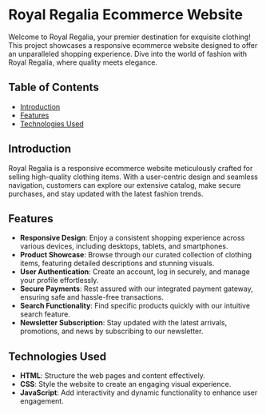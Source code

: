 # Royal Regalia Ecommerce Website

Welcome to Royal Regalia, your premier destination for exquisite clothing! This project showcases a responsive ecommerce website designed to offer an unparalleled shopping experience. Dive into the world of fashion with Royal Regalia, where quality meets elegance.

## Table of Contents

- [Introduction](#introduction)
- [Features](#features)
- [Technologies Used](#technologies-used)

## Introduction

Royal Regalia is a responsive ecommerce website meticulously crafted for selling high-quality clothing items. With a user-centric design and seamless navigation, customers can explore our extensive catalog, make secure purchases, and stay updated with the latest fashion trends.

## Features

- **Responsive Design**: Enjoy a consistent shopping experience across various devices, including desktops, tablets, and smartphones.
- **Product Showcase**: Browse through our curated collection of clothing items, featuring detailed descriptions and stunning visuals.
- **User Authentication**: Create an account, log in securely, and manage your profile effortlessly.
- **Secure Payments**: Rest assured with our integrated payment gateway, ensuring safe and hassle-free transactions.
- **Search Functionality**: Find specific products quickly with our intuitive search feature.
- **Newsletter Subscription**: Stay updated with the latest arrivals, promotions, and news by subscribing to our newsletter.

## Technologies Used

- **HTML**: Structure the web pages and content effectively.
- **CSS**: Style the website to create an engaging visual experience.
- **JavaScript**: Add interactivity and dynamic functionality to enhance user engagement.
